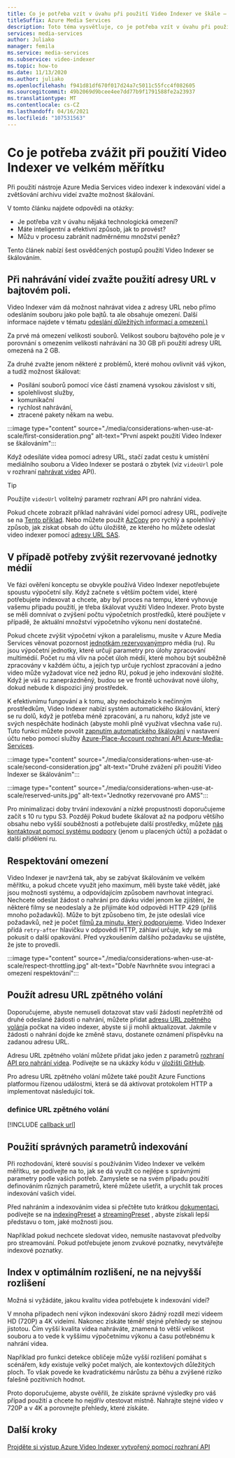 ```yaml
---
title: Co je potřeba vzít v úvahu při použití Video Indexer ve škále – Azure
titleSuffix: Azure Media Services
description: Toto téma vysvětluje, co je potřeba vzít v úvahu při použití Video Indexer ve velkém měřítku.
services: media-services
author: Juliako
manager: femila
ms.service: media-services
ms.subservice: video-indexer
ms.topic: how-to
ms.date: 11/13/2020
ms.author: juliako
ms.openlocfilehash: f941d81df670f017d24a7c5011c55fcc4f082605
ms.sourcegitcommit: 49b2069d9bcee4ee7dd77b9f1791588fe2a23937
ms.translationtype: MT
ms.contentlocale: cs-CZ
ms.lasthandoff: 04/16/2021
ms.locfileid: "107531563"
---
```

# <a name="things-to-consider-when-using-video-indexer-at-scale"></a>Co je potřeba zvážit při použití Video Indexer ve velkém měřítku

Při použití nástroje Azure Media Services video indexer k indexování videí a zvětšování archivu videí zvažte možnost škálování. 

V tomto článku najdete odpovědi na otázky:

* Je potřeba vzít v úvahu nějaká technologická omezení?
* Máte inteligentní a efektivní způsob, jak to provést?
* Můžu v procesu zabránit nadměrnému množství peněz?

Tento článek nabízí šest osvědčených postupů použití Video Indexer se škálováním.

## <a name="when-uploading-videos-consider-using-a-url-over-byte-array"></a>Při nahrávání videí zvažte použití adresy URL v bajtovém poli.

Video Indexer vám dá možnost nahrávat videa z adresy URL nebo přímo odesláním souboru jako pole bajtů. ta ale obsahuje omezení. Další informace najdete v tématu [odeslání důležitých informací a omezení.)](upload-index-videos.md#uploading-considerations-and-limitations)

Za prvé má omezení velikosti souborů. Velikost souboru bajtového pole je v porovnání s omezením velikosti nahrávání na 30 GB při použití adresy URL omezená na 2 GB.

Za druhé zvažte jenom některé z problémů, které mohou ovlivnit váš výkon, a tudíž možnost škálovat:

* Posílání souborů pomocí více částí znamená vysokou závislost v síti, 
* spolehlivost služby, 
* komunikační 
* rychlost nahrávání, 
* ztracené pakety někam na webu.

:::image type="content" source="./media/considerations-when-use-at-scale/first-consideration.png" alt-text="První aspekt použití Video Indexer se škálováním":::

Když odesíláte videa pomocí adresy URL, stačí zadat cestu k umístění mediálního souboru a Video Indexer se postará o zbytek (viz `videoUrl` pole v rozhraní [nahrávat video](https://api-portal.videoindexer.ai/api-details#api=Operations&operation=Upload-Video) API).

> [!TIP]
> Použijte `videoUrl` volitelný parametr rozhraní API pro nahrání videa.

Pokud chcete zobrazit příklad nahrávání videí pomocí adresy URL, podívejte se na [Tento příklad](upload-index-videos.md#code-sample). Nebo můžete použít [AzCopy](../../storage/common/storage-use-azcopy-v10.md) pro rychlý a spolehlivý způsob, jak získat obsah do účtu úložiště, ze kterého ho můžete odeslat video indexer pomocí [adresy URL SAS](../../storage/common/storage-sas-overview.md).

## <a name="increase-media-reserved-units-if-needed"></a>V případě potřeby zvýšit rezervované jednotky médií

Ve fázi ověření konceptu se obvykle používá Video Indexer nepotřebujete spoustu výpočetní síly. Když začnete s větším počtem videí, které potřebujete indexovat a chcete, aby byl proces na tempu, které vyhovuje vašemu případu použití, je třeba škálovat využití Video Indexer. Proto byste se měli domnívat o zvýšení počtu výpočetních prostředků, které použijete v případě, že aktuální množství výpočetního výkonu není dostatečné.

Pokud chcete zvýšit výpočetní výkon a paralelismu, musíte v Azure Media Services věnovat pozornost [jednotkám rezervovaným](../latest/concept-media-reserved-units.md)pro média (ru). Ru jsou výpočetní jednotky, které určují parametry pro úlohy zpracování multimédií. Počet ru má vliv na počet úloh médií, které mohou být souběžně zpracovány v každém účtu, a jejich typ určuje rychlost zpracování a jedno video může vyžadovat více než jedno RU, pokud je jeho indexování složité. Když je váš ru zaneprázdněný, budou se ve frontě uchovávat nové úlohy, dokud nebude k dispozici jiný prostředek.

K efektivnímu fungování a k tomu, aby nedocházelo k nečinným prostředkům, Video Indexer nabízí systém automatického škálování, který se ru dolů, když je potřeba méně zpracování, a ru nahoru, když jste ve svých nespěcháte hodinách (abyste mohli plně využívat všechna vaše ru). Tuto funkci můžete povolit [zapnutím automatického škálování](manage-account-connected-to-azure.md#autoscale-reserved-units) v nastavení účtu nebo pomocí služby [Azure-Place-Account rozhraní API Azure-Media-Services](https://api-portal.videoindexer.ai/api-details#api=Operations&operation=Update-Paid-Account-Azure-Media-Services).

:::image type="content" source="./media/considerations-when-use-at-scale/second-consideration.jpg" alt-text="Druhé zvážení při použití Video Indexer se škálováním":::

:::image type="content" source="./media/considerations-when-use-at-scale/reserved-units.jpg" alt-text="Jednotky rezervované pro AMS":::

Pro minimalizaci doby trvání indexování a nízké propustnosti doporučujeme začít s 10 ru typu S3. Později Pokud budete škálovat až na podporu většího obsahu nebo vyšší souběžnosti a potřebujete další prostředky, můžete [nás kontaktovat pomocí systému podpory](https://ms.portal.azure.com/#blade/Microsoft_Azure_Support/HelpAndSupportBlade/newsupportrequest) (jenom u placených účtů) a požádat o další přidělení ru.

## <a name="respect-throttling"></a>Respektování omezení

Video Indexer je navržená tak, aby se zabývat škálováním ve velkém měřítku, a pokud chcete využít jeho maximum, měli byste také vědět, jaké jsou možnosti systému, a odpovídajícím způsobem navrhovat integraci. Nechcete odeslat žádost o nahrání pro dávku videí jenom ke zjištění, že některé filmy se neodeslaly a že přijímáte kód odpovědi HTTP 429 (příliš mnoho požadavků). Může to být způsobeno tím, že jste odeslali více požadavků, než je počet [filmů za minutu, který podporujeme](upload-index-videos.md#uploading-considerations-and-limitations). Video Indexer přidá `retry-after` hlavičku v odpovědi HTTP, záhlaví určuje, kdy se má pokusit o další opakování. Před vyzkoušením dalšího požadavku se ujistěte, že jste to provedli.

:::image type="content" source="./media/considerations-when-use-at-scale/respect-throttling.jpg" alt-text="Dobře Navrhněte svou integraci a omezení respektování":::

## <a name="use-callback-url"></a>Použít adresu URL zpětného volání

Doporučujeme, abyste nemuseli dotazovat stav vaší žádosti nepřetržitě od druhé odeslané žádosti o nahrání, můžete přidat [adresu URL zpětného volání](upload-index-videos.md#callbackurl)a počkat na video indexer, abyste si ji mohli aktualizovat. Jakmile v žádosti o nahrání dojde ke změně stavu, dostanete oznámení příspěvku na zadanou adresu URL.

Adresu URL zpětného volání můžete přidat jako jeden z parametrů [rozhraní API pro nahrání videa](https://api-portal.videoindexer.ai/api-details#api=Operations&operation=Upload-Video). Podívejte se na ukázky kódu v [úložišti GitHub](https://github.com/Azure-Samples/media-services-video-indexer/tree/master/). 

Pro adresu URL zpětného volání můžete také použít Azure Functions platformou řízenou událostmi, která se dá aktivovat protokolem HTTP a implementovat následující tok.

### <a name="callback-url-definition"></a>definice URL zpětného volání

[!INCLUDE [callback url](./includes/callback-url.md)]

## <a name="use-the-right-indexing-parameters-for-you"></a>Použití správných parametrů indexování

Při rozhodování, které souvisí s používáním Video Indexer ve velkém měřítku, se podívejte na to, jak se dá využít co nejlépe s správnými parametry podle vašich potřeb. Zamyslete se na svém případu použití definováním různých parametrů, které můžete ušetřit, a urychlit tak proces indexování vašich videí.

Před nahráním a indexováním videa si přečtěte tuto krátkou [dokumentaci](upload-index-videos.md), podívejte se na [indexingPreset](upload-index-videos.md#indexingpreset) a [streamingPreset](upload-index-videos.md#streamingpreset) , abyste získali lepší představu o tom, jaké možnosti jsou.

Například pokud nechcete sledovat video, nemusíte nastavovat předvolby pro streamování. Pokud potřebujete jenom zvukové poznatky, nevytvářejte indexové poznatky.

## <a name="index-in-optimal-resolution-not-highest-resolution"></a>Index v optimálním rozlišení, ne na nejvyšší rozlišení

Možná si vyžádáte, jakou kvalitu videa potřebujete k indexování videí? 

V mnoha případech není výkon indexování skoro žádný rozdíl mezi videem HD (720P) a 4K videími. Nakonec získáte téměř stejné přehledy se stejnou jistotou. Čím vyšší kvalita videa nahráváte, znamená to větší velikost souboru a to vede k vyššímu výpočetnímu výkonu a času potřebnému k nahrání videa.

Například pro funkci detekce obličeje může vyšší rozlišení pomáhat s scénářem, kdy existuje velký počet malých, ale kontextových důležitých ploch. To však povede ke kvadratickému nárůstu za běhu a zvýšené riziko falešně pozitivních hodnot.

Proto doporučujeme, abyste ověřili, že získáte správné výsledky pro váš případ použití a chcete ho nejdřív otestovat místně. Nahrajte stejné video v 720P a v 4K a porovnejte přehledy, které získáte.

## <a name="next-steps"></a>Další kroky

[Projděte si výstup Azure Video Indexer vytvořený pomocí rozhraní API](video-indexer-output-json-v2.md)